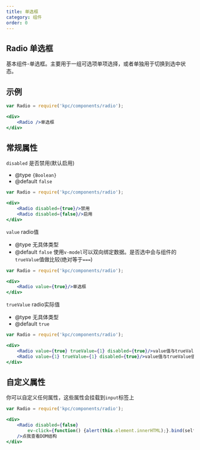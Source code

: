```yaml
---
title: 单选框
category: 组件
order: 0
---
```


## Radio 单选框

基本组件-单选框。主要用于一组可选项单项选择，或者单独用于切换到选中状态。

## 示例
<div class="example"></div>

```jsx
var Radio = require('kpc/components/radio');

<div>
    <Radio />单选框
</div>
```

## 常规属性

`disabled` 是否禁用(默认启用)
* @type `{Boolean}`
* @default `false`

<div class="example"></div>

```jsx
var Radio = require('kpc/components/radio');

<div>
    <Radio disabled={true}/>禁用
    <Radio disabled={false}/>启用
</div>
```

`value` radio值
* @type 无具体类型
* @default `false`
使用`v-model`可以双向绑定数据。是否选中会与组件的`trueValue`值做比较(绝对等于`===`)

<div class="example"></div>

```jsx
var Radio = require('kpc/components/radio');

<div>
    <Radio value={true}/>单选框
</div>
```

`trueValue` radio实际值
* @type 无具体类型
* @default `true`

<div class="example"></div>

```jsx
var Radio = require('kpc/components/radio');

<div>
    <Radio value={true} trueValue={1} disabled={true}/>value值与trueValue值不相等
    <Radio value={1} trueValue={1} disabled={true}/>value值与trueValue值相等
</div>
```


## 自定义属性

你可以自定义任何属性，这些属性会挂载到`input`标签上
<div class="example"></div>

```jsx
var Radio = require('kpc/components/radio');

<div>
    <Radio disabled={false}  
        ev-click={function() {alert(this.element.innerHTML);}.bind(self)}
    />点我查看DOM结构
</div>
```




